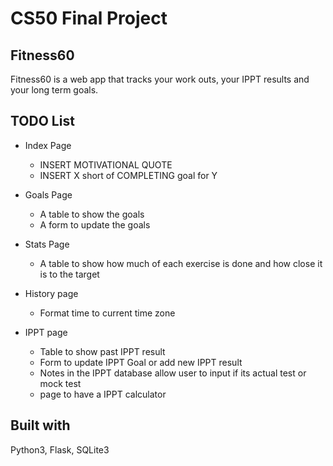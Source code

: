 # CS50 Final Project

## Fitness60

Fitness60 is a web app that tracks your work outs, your IPPT results and your long term goals.

## TODO List
* Index Page
    * INSERT MOTIVATIONAL QUOTE 
    * INSERT X short of COMPLETING  goal for Y

* Goals Page
    * A table to show the goals
    * A form to update the goals

* Stats Page
    * A table to show how much of each exercise is done and how close it is to the target

* History page
    * Format time to current time zone

* IPPT page
    * Table to show past IPPT result
    * Form to update IPPT Goal or add new IPPT result
    * Notes in the IPPT database allow user to input if its actual test or mock test
    * page to have a IPPT calculator




## Built with

Python3, Flask, SQLite3